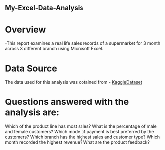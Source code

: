 ## My-Excel-Data-Analysis
# Overview
-This report examines a real life sales records of a supermarket for 3 month across 3 different branch using Microsoft Excel.
# Data Source
The data used for this analysis was obtained from - <a href="https://kaggle.com/datasets/aungpyaeap/supermarket-sales?resource=download">KaggleDataset</a>

# Questions answered with the analysis are:

Which of the product line has most sales?
What is the percentage of male and female customers?
Which mode of payment is best preferred by the customers?
Which branch has the highest sales and customer type?
Which month recorded the highest revenue?
What are the product feedback?
